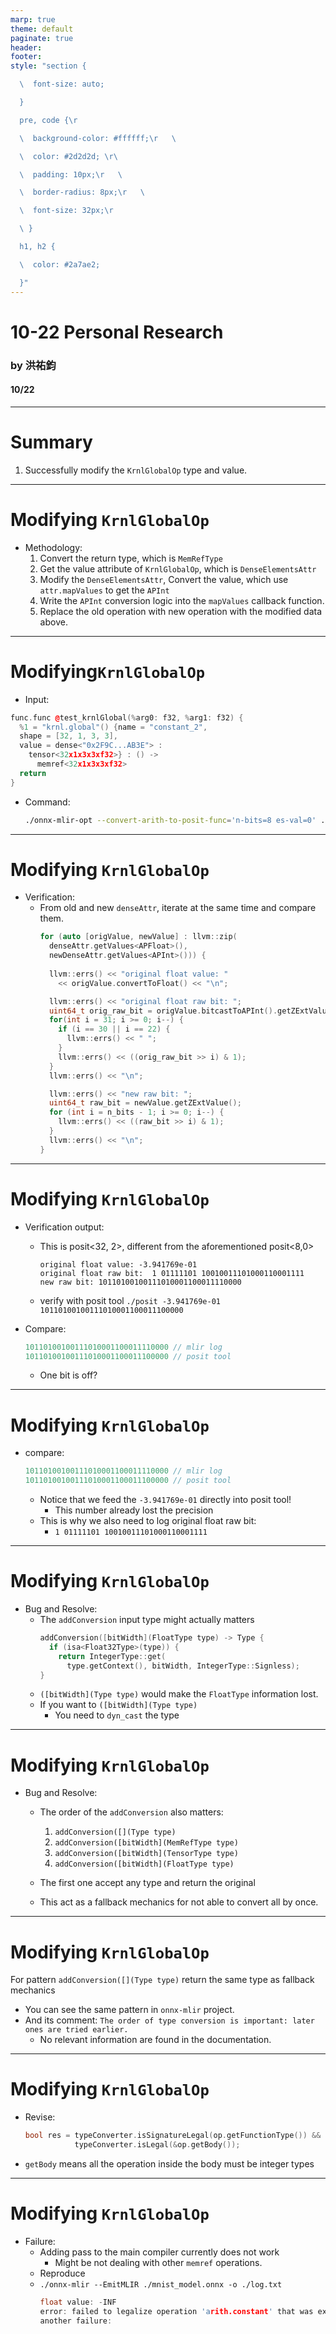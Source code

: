 ```yaml
---
marp: true
theme: default
paginate: true
header: 
footer: 
style: "section {

  \  font-size: auto;

  }

  pre, code {\r

  \  background-color: #ffffff;\r   \ 

  \  color: #2d2d2d; \r\ 

  \  padding: 10px;\r   \ 

  \  border-radius: 8px;\r   \ 

  \  font-size: 32px;\r

  \ }

  h1, h2 {

  \  color: #2a7ae2;

  }"
---
```


# 10-22 Personal Research  
### by 洪祐鈞
#### 10/22  

---

# Summary
1. Successfully modify the `KrnlGlobalOp` type and value.

---

# Modifying `KrnlGlobalOp`
- Methodology:
	1. Convert the return type, which is `MemRefType`
	2. Get the value attribute of `KrnlGlobalOp`, which is `DenseElementsAttr`
	3. Modify the `DenseElementsAttr`, Convert the value, which use `attr.mapValues` to get the `APInt`
	4. Write the `APInt` conversion logic into the `mapValues` callback function.
	5. Replace the old operation with new operation with the modified data above.

---

# Modifying`KrnlGlobalOp`

- Input:
```cpp
func.func @test_krnlGlobal(%arg0: f32, %arg1: f32) {
  %1 = "krnl.global"() {name = "constant_2", 
  shape = [32, 1, 3, 3], 
  value = dense<"0x2F9C...AB3E"> : 
    tensor<32x1x3x3xf32>} : () ->
      memref<32x1x3x3xf32>
  return
}
```
- Command:
	```bash
	./onnx-mlir-opt --convert-arith-to-posit-func='n-bits=8 es-val=0' ./test_krnl.mlir
	```

---

# Modifying `KrnlGlobalOp`
- Verification:
	- From old and new `denseAttr`, iterate at the same time and compare them.
		```cpp
		for (auto [origValue, newValue] : llvm::zip(
		  denseAttr.getValues<APFloat>(), 
		  newDenseAttr.getValues<APInt>())) {
		  
		  llvm::errs() << "original float value: " 
			<< origValue.convertToFloat() << "\n";
		
		  llvm::errs() << "original float raw bit: ";
		  uint64_t orig_raw_bit = origValue.bitcastToAPInt().getZExtValue();
		  for(int i = 31; i >= 0; i--) {
			if (i == 30 || i == 22) {
			  llvm::errs() << " ";
			}
			llvm::errs() << ((orig_raw_bit >> i) & 1);
		  }
		  llvm::errs() << "\n";
		
		  llvm::errs() << "new raw bit: ";
		  uint64_t raw_bit = newValue.getZExtValue();
		  for (int i = n_bits - 1; i >= 0; i--) {
			llvm::errs() << ((raw_bit >> i) & 1);
		  }
		  llvm::errs() << "\n";
		}
		```

---

# Modifying `KrnlGlobalOp`

- Verification output: 
	- This is posit<32, 2>, different from the aforementioned posit<8,0>
		```
		original float value: -3.941769e-01
		original float raw bit:  1 01111101 10010011101000110001111
		new raw bit: 10110100100111010001100011110000
		```
	- verify with posit tool
		`./posit -3.941769e-01 10110100100111010001100011100000`

- Compare:
	```cpp
	10110100100111010001100011110000 // mlir log
	10110100100111010001100011100000 // posit tool
	```
	- One bit is off?
---

# Modifying `KrnlGlobalOp`

- compare:
	```cpp
	10110100100111010001100011110000 // mlir log
	10110100100111010001100011100000 // posit tool
	```
	- Notice that we feed the `-3.941769e-01` directly into posit tool! 
		- This number already lost the precision
	- This is why we also need to log original float raw bit:  
		- `1 01111101 10010011101000110001111`
---
# Modifying `KrnlGlobalOp`

- Bug and Resolve:
	- The `addConversion` input type might actually matters
		```cpp
		addConversion([bitWidth](FloatType type) -> Type {
		  if (isa<Float32Type>(type)) {
		    return IntegerType::get(
		      type.getContext(), bitWidth, IntegerType::Signless);
		}
		```
	- ``([bitWidth](Type type)`` would make the `FloatType` information lost.
	- If you want to `([bitWidth](Type type)`
		- You need to `dyn_cast` the type

---
# Modifying `KrnlGlobalOp`

- Bug and Resolve:
	- The order of the `addConversion` also matters:
		1. `addConversion([](Type type)`
		2. `addConversion([bitWidth](MemRefType type)`
		3. `addConversion([bitWidth](TensorType type)`
		4. `addConversion([bitWidth](FloatType type)`

	- The first one accept any type and return the original
	- This act as a fallback mechanics for not able to convert all by once.

---
# Modifying `KrnlGlobalOp`

For pattern `addConversion([](Type type)` return the same type as fallback mechanics
- You can see the same pattern in `onnx-mlir` project.
- And its comment:
	`The order of type conversion is important: later ones are tried earlier.`
	- No relevant information are found in the documentation.

---
# Modifying `KrnlGlobalOp`

- Revise:
	```cpp
	bool res = typeConverter.isSignatureLegal(op.getFunctionType()) &&
			   typeConverter.isLegal(&op.getBody());
	```
- `getBody` means all the operation inside the body must be integer types

---
# Modifying `KrnlGlobalOp`
- Failure:
	- Adding pass to the main compiler currently does not work
		- Might be not dealing with other `memref` operations.
	- Reproduce
	- `./onnx-mlir --EmitMLIR ./mnist_model.onnx -o ./log.txt`
		```cpp
		float value: -INF
		error: failed to legalize operation 'arith.constant' that was explicitly marked illegal
		another failure:
		```